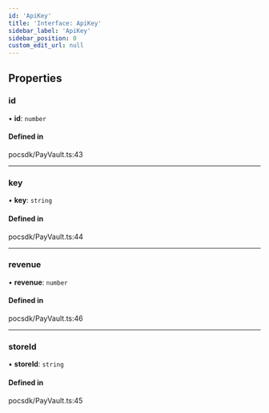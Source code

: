```yaml
---
id: 'ApiKey'
title: 'Interface: ApiKey'
sidebar_label: 'ApiKey'
sidebar_position: 0
custom_edit_url: null
---
```


## Properties

### id

• **id**: `number`

#### Defined in

pocsdk/PayVault.ts:43

---

### key

• **key**: `string`

#### Defined in

pocsdk/PayVault.ts:44

---

### revenue

• **revenue**: `number`

#### Defined in

pocsdk/PayVault.ts:46

---

### storeId

• **storeId**: `string`

#### Defined in

pocsdk/PayVault.ts:45
